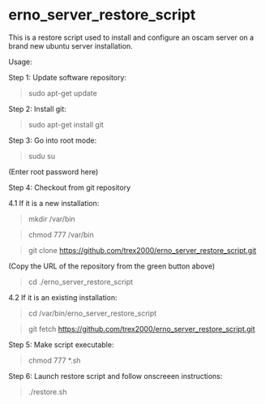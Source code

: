 # erno_server_restore_script
This is a restore script used to install and configure an oscam server on a brand new ubuntu server installation.

Usage:

Step 1: Update software repository:
>sudo apt-get update

Step 2: Install git:
>sudo apt-get install git

Step 3: Go into root mode:
>sudu su

(Enter root password here)

Step 4: Checkout from git repository

4.1 If it is a new installation:
>mkdir /var/bin

>chmod 777 /var/bin

>git clone https://github.com/trex2000/erno_server_restore_script.git

(Copy the URL of the repository from the green button above)

>cd ./erno_server_restore_script

4.2 If it is an existing installation:
>cd /var/bin/erno_server_restore_script

>git fetch https://github.com/trex2000/erno_server_restore_script.git

Step 5:  Make script executable:
>chmod 777 *.sh

Step 6: Launch restore script and follow onscreeen instructions:
>./restore.sh



